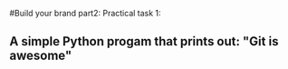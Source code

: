 #Build your brand part2: Practical task 1:
## A simple Python progam that prints out: "Git is awesome"
